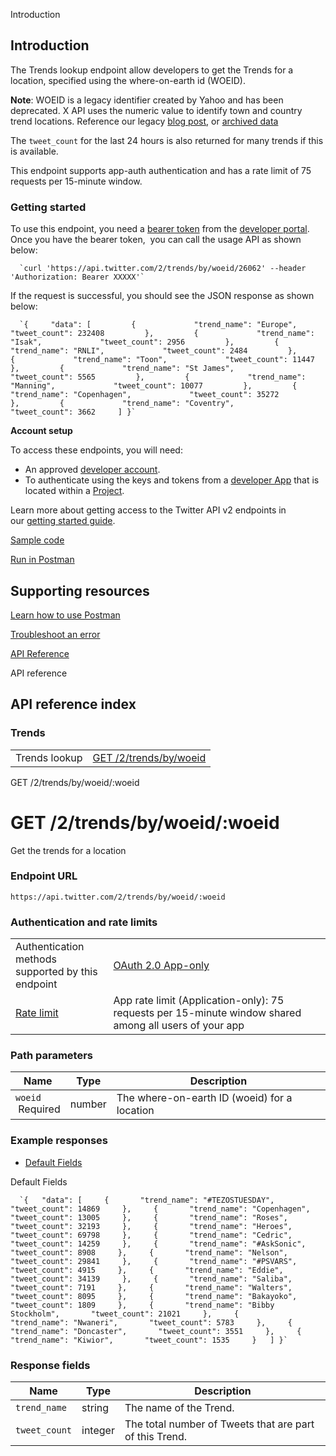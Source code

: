 Introduction

Introduction
------------

The Trends lookup endpoint allow developers to get the Trends for a location, specified using the where-on-earth id (WOEID).

**Note**: WOEID is a legacy identifier created by Yahoo and has been deprecated. X API uses the numeric value to identify town and country trend locations. Reference our legacy [blog post](https://blog.twitter.com/engineering/en_us/a/2010/woeids-in-twitters-trends.html), or [archived data](https://archive.org/details/geoplanet_data_7.10.0.zip0.)

The `tweet_count` for the last 24 hours is also returned for many trends if this is available.

This endpoint supports app-auth authentication and has a rate limit of 75 requests per 15-minute window.

### Getting started

To use this endpoint, you need a [bearer token](https://developer.twitter.com/en/docs/authentication/oauth-2-0/application-only) from the [developer portal](https://developer.twitter.com/en/portal/dashboard). Once you have the bearer token,  you can call the usage API as shown below:

      `curl 'https://api.twitter.com/2/trends/by/woeid/26062' --header 'Authorization: Bearer XXXXX'` 
    

If the request is successful, you should see the JSON response as shown below:

      `{     "data": [         {             "trend_name": "Europe",             "tweet_count": 232408         },         {             "trend_name": "Isak",             "tweet_count": 2956         },         {             "trend_name": "RNLI",             "tweet_count": 2484         },         {             "trend_name": "Toon",             "tweet_count": 11447         },         {             "trend_name": "St James",             "tweet_count": 5565         },         {             "trend_name": "Manning",             "tweet_count": 10077         },         {             "trend_name": "Copenhagen",             "tweet_count": 35272         },         {             "trend_name": "Coventry",             "tweet_count": 3662     ] }`
    

**Account setup**

To access these endpoints, you will need:

* An approved [developer account](https://developer.twitter.com/en/portal/petition/essential/basic-info).
* To authenticate using the keys and tokens from a [developer App](https://developer.twitter.com/en/docs/apps) that is located within a [Project](https://developer.twitter.com/en/docs/projects). 

Learn more about getting access to the Twitter API v2 endpoints in our [getting started guide](https://developer.twitter.com/en/docs/twitter-api/getting-started/getting-access-to-the-twitter-api).

[Sample code](https://github.com/twitterdev/Twitter-API-v2-sample-code)

[Run in Postman](https://t.co/twitter-api-postman)

Supporting resources
--------------------

[Learn how to use Postman](https://developer.twitter.com/en/docs/tutorials/postman-getting-started "Learn how to use Postman")

[Troubleshoot an error](https://developer.twitter.com/en/support/twitter-api "Troubleshoot an error")

[API Reference](https://developer.twitter.com/en/docs/twitter-api/tweets/manage-tweets/api-reference "API Reference")

API reference

API reference index
-------------------

### Trends

|     |     |
| --- | --- |
| Trends lookup | [GET /2/trends/by/woeid](https://developer.twitter.com/en/docs/twitter-api/trends/api-reference/get-trends-by-woeid) |

GET /2/trends/by/woeid/:woeid

GET /2/trends/by/woeid/:woeid
=============================

Get the trends for a location

### Endpoint URL

`https://api.twitter.com/2/trends/by/woeid/:woeid`  
  

### Authentication and rate limits

|     |     |
| --- | --- |
| Authentication methods  <br>supported by this endpoint | [OAuth 2.0 App-only](https://developer.twitter.com/en/docs/authentication/oauth-2-0/application-only "Use this method to obtain information in the context of an unauthenticated public user. This method is for developers that just need read-only access to public information. Click to learn how to obtain an OAuth 2.0 App Access Token.") |
| [Rate limit](https://developer.twitter.com/en/docs/rate-limits) | App rate limit (Application-only): 75 requests per 15-minute window shared among all users of your app |

### Path parameters

| Name | Type | Description |
| --- | --- | --- |
| `woeid`  <br> Required | number | The where-on-earth ID (woeid) for a location |

### Example responses

* [Default Fields](#tab0)

Default Fields

      `{   "data": [     {       "trend_name": "#TEZOSTUESDAY",       "tweet_count": 14869     },     {       "trend_name": "Copenhagen",       "tweet_count": 13005     },     {       "trend_name": "Roses",       "tweet_count": 32193     },     {       "trend_name": "Heroes",       "tweet_count": 69798     },     {       "trend_name": "Cedric",       "tweet_count": 14259     },     {       "trend_name": "#AskSonic",       "tweet_count": 8908     },     {       "trend_name": "Nelson",       "tweet_count": 29841     },     {       "trend_name": "#PSVARS",       "tweet_count": 4915     },     {       "trend_name": "Eddie",       "tweet_count": 34139     },     {       "trend_name": "Saliba",       "tweet_count": 7191     },     {       "trend_name": "Walters",       "tweet_count": 8095     },     {       "trend_name": "Bakayoko",       "tweet_count": 1809     },     {       "trend_name": "Bibby Stockholm",       "tweet_count": 21021     },     {       "trend_name": "Nwaneri",       "tweet_count": 5783     },     {       "trend_name": "Doncaster",       "tweet_count": 3551     },     {       "trend_name": "Kiwior",       "tweet_count": 1535     }   ] }`
    

### Response fields

| Name | Type | Description |
| --- | --- | --- |
| `trend_name` | string | The name of the Trend. |
| `tweet_count` | integer | The total number of Tweets that are part of this Trend. |